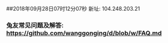 ##2018年09月28日07时12分07秒 新址: 104.248.203.21
### 兔友常见问题及解答: https://github.com/wanggonging/d/blob/w/FAQ.md

